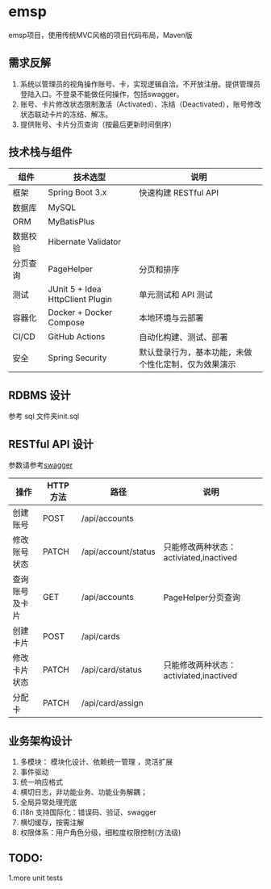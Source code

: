 emsp
=============================

emsp项目，使用传统MVC风格的项目代码布局，Maven版
## 需求反解
1. 系统以管理员的视角操作账号、卡，实现逻辑自洽。不开放注册。提供管理员登陆入口。不登录不能做任何操作，包括swagger。
2. 账号、卡片修改状态限制激活（Activated）、冻结（Deactivated），账号修改状态联动卡片的冻结、解冻。
3. 提供账号、卡片分页查询（按最后更新时间倒序）
## 技术栈与组件
| 组件    | 技术选型                             | 说明                         |
|-------|----------------------------------|----------------------------|
| 框架    | Spring Boot 3.x                  | 快速构建 RESTful API           |
| 数据库   | MySQL                            |                            |
| ORM   | MyBatisPlus                      |                            |
| 数据校验  | Hibernate Validator              |                            |
| 分页查询  | PageHelper                       | 分页和排序                      |
| 测试    | JUnit 5 + Idea HttpClient Plugin | 单元测试和 API 测试               |
| 容器化   | Docker + Docker Compose          | 本地环境与云部署                   |
| CI/CD | GitHub Actions                   | 自动化构建、测试、部署                |
| 安全    | Spring Security                  | 默认登录行为，基本功能，未做个性化定制，仅为效果演示 |

## RDBMS 设计
参考 sql 文件夹init.sql

## RESTful API 设计
参数请参考[swagger](http://101.201.46.166:8080/swagger-ui/index.html#/)

| 操作      | HTTP 方法 | 路径                  | 说明                            |
|---------|---------|---------------------|-------------------------------|
| 创建账号    | POST    | /api/accounts       |                               |
| 修改账号状态  | PATCH   | /api/account/status | 只能修改两种状态：activiated,inactived |
| 查询账号及卡片 | GET     | /api/accounts       | PageHelper分页查询                |
| 创建卡片    | POST    | /api/cards          |                               |
| 修改卡片状态  | PATCH    | /api/card/status    | 只能修改两种状态：activiated,inactived |
| 分配卡     | PATCH    | /api/card/assign    |                               |
## 业务架构设计
1. 多模块： 模块化设计、依赖统一管理 ，灵活扩展
2. 事件驱动
3. 统一响应格式
4. 横切日志，非功能业务、功能业务解耦；
5. 全局异常处理兜底
6. i18n 支持国际化：错误码、验证、swagger
7. 横切缓存，按需注解
8. 权限体系：用户角色分级，细粒度权限控制(方法级)
## TODO:
1.more unit tests
